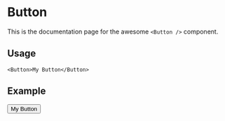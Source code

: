 # Button

This is the documentation page for the awesome `<Button />` component.

## Usage

```tsx{1}
<Button>My Button</Button>
```

## Example

<script context="module">
  import Button from './Button';
</script>

<Button>My Button</Button>
